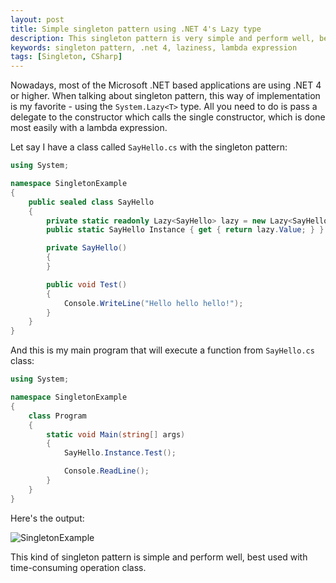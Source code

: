 ```yaml
---
layout: post
title: Simple singleton pattern using .NET 4's Lazy type
description: This singleton pattern is very simple and perform well, best used with time-consuming operation class in C# programming.
keywords: singleton pattern, .net 4, laziness, lambda expression
tags: [Singleton, CSharp]
---
```


Nowadays, most of the Microsoft .NET based applications are using .NET 4 or higher. When talking about singleton pattern, this way of implementation is my favorite - using the `System.Lazy<T>` type. All you need to do is pass a delegate to the constructor which calls the single constructor, which is done most easily with a lambda expression.

Let say I have a class called `SayHello.cs` with the singleton pattern:

```csharp
using System;

namespace SingletonExample
{
    public sealed class SayHello
    {
        private static readonly Lazy<SayHello> lazy = new Lazy<SayHello>(() => new SayHello());
        public static SayHello Instance { get { return lazy.Value; } }

        private SayHello()
        {
        }

        public void Test()
        {
            Console.WriteLine("Hello hello hello!");
        }
    }
}
```

And this is my main program that will execute a function from `SayHello.cs` class:

```csharp
using System;

namespace SingletonExample
{
    class Program
    {
        static void Main(string[] args)
        {
            SayHello.Instance.Test();

            Console.ReadLine();
        }
    }
}
```

Here's the output:

![SingletonExample](http://i.imgur.com/Vnbsea3.png)

This kind of singleton pattern is simple and perform well, best used with time-consuming operation class.
